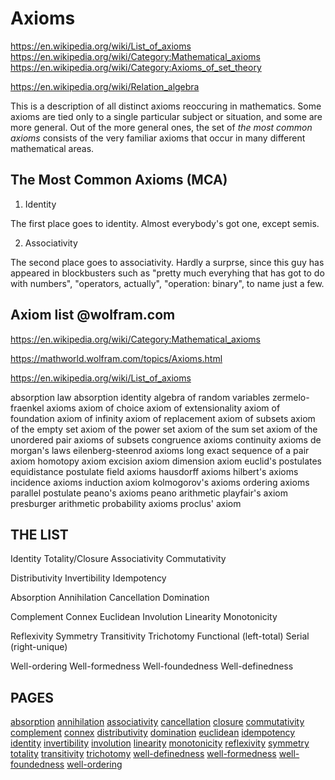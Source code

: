 # Axioms

https://en.wikipedia.org/wiki/List_of_axioms
https://en.wikipedia.org/wiki/Category:Mathematical_axioms
https://en.wikipedia.org/wiki/Category:Axioms_of_set_theory

https://en.wikipedia.org/wiki/Relation_algebra

This is a description of all distinct axioms reoccuring in mathematics. Some axioms are tied only to a single particular subject or situation, and some are more general. Out of the more general ones, the set of *the most common axioms* consists of the very familiar axioms that occur in many different mathematical areas.

## The Most Common Axioms (MCA)

1. Identity

The first place goes to identity. Almost everybody's got one, except semis.

2. Associativity

The second place goes to associativity. Hardly a surprse, since this guy has appeared in blockbusters such as "pretty much everyhing that has got to do with numbers", "operators, actually", "operation: binary", to name just a few.


## Axiom list @wolfram.com

https://en.wikipedia.org/wiki/Category:Mathematical_axioms

https://mathworld.wolfram.com/topics/Axioms.html

https://en.wikipedia.org/wiki/List_of_axioms

absorption law
  absorption identity
algebra of random variables
zermelo-fraenkel axioms
  axiom of choice
axiom of extensionality
axiom of foundation
axiom of infinity
axiom of replacement
axiom of subsets
axiom of the empty set
axiom of the power set
axiom of the sum set
axiom of the unordered pair
axioms of subsets
congruence axioms
continuity axioms
de morgan's laws
eilenberg-steenrod axioms
  long exact sequence of a pair axiom
  homotopy axiom
  excision axiom
  dimension axiom
euclid's postulates
equidistance postulate
field axioms
hausdorff axioms
hilbert's axioms
incidence axioms
induction axiom
kolmogorov's axioms
ordering axioms
parallel postulate
peano's axioms
  peano arithmetic
playfair's axiom
presburger arithmetic
probability axioms
proclus' axiom



## THE LIST

Identity
Totality/Closure
Associativity
Commutativity

Distributivity
Invertibility
Idempotency

Absorption
Annihilation
Cancellation
Domination

Complement
Connex
Euclidean
Involution
Linearity
Monotonicity

Reflexivity
Symmetry
Transitivity
Trichotomy
Functional (left-total)
Serial (right-unique)

Well-ordering
Well-formedness
Well-foundedness
Well-definedness


## PAGES

[absorption](./absorption.md)
[annihilation](./annihilation.md)
[associativity](./associativity.md)
[cancellation](./cancellation.md)
[closure](./closure.md)
[commutativity](./commutativity.md)
[complement](./complement.md)
[connex](./connex.md)
[distributivity](./distributivity.md)
[domination](./domination.md)
[euclidean](./euclidean.md)
[idempotency](./idempotency.md)
[identity](./identity.md)
[invertibility](./invertibility.md)
[involution](./involution.md)
[linearity](./linearity.md)
[monotonicity](./monotonicity.md)
[reflexivity](./reflexivity.md)
[symmetry](./symmetry.md)
[totality](./totality.md)
[transitivity](./transitivity.md)
[trichotomy](./trichotomy.md)
[well-definedness](./well-definedness.md)
[well-formedness](./well-formedness.md)
[well-foundedness](./well-foundedness.md)
[well-ordering](./well-ordering.md)
